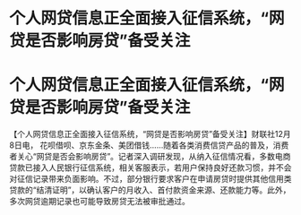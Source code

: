 # 个人网贷信息正全面接入征信系统，“网贷是否影响房贷”备受关注

# 个人网贷信息正全面接入征信系统，“网贷是否影响房贷”备受关注

【个人网贷信息正全面接入征信系统，“网贷是否影响房贷”备受关注】财联社12月8日电，
花呗借呗、京东金条、美团借钱……随着各类消费信贷产品的普及，消费者关心“网贷是否会影响房贷”。记者深入调研发现，从纳入征信情况看，多数电商贷款已接入人民银行征信系统，相关客服表示，若用户保持良好还款习惯，并不会对征信记录带来负面影响。不过，部分银行要求客户在申请房贷时提供其他信用类贷款的“结清证明”，以确认客户的月收入、首付款资金来源、还款能力等。此外，多次网贷逾期记录也可能导致房贷无法被审批通过。

